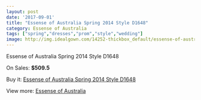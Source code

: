 ```yaml
---
layout: post
date: '2017-09-01'
title: "Essense of Australia Spring 2014 Style D1648"
category: Essense of Australia
tags: ["spring","dresses","prom","style","wedding"]
image: http://img.idealgown.com/14252-thickbox_default/essense-of-australia-spring-2014-style-d1648.jpg
---
```

Essense of Australia Spring 2014 Style D1648

On Sales: **$509.5**
<a href="https://www.idealgown.com/en/essense-of-australia/5732-essense-of-australia-spring-2014-style-d1648.html"><amp-img layout="responsive" width="600" height="600" src="//img.idealgown.com/14252-thickbox_default/essense-of-australia-spring-2014-style-d1648.jpg" alt="Essense of Australia Spring 2014 Style D1648 0" /></a>
<a href="https://www.idealgown.com/en/essense-of-australia/5732-essense-of-australia-spring-2014-style-d1648.html"><amp-img layout="responsive" width="600" height="600" src="//img.idealgown.com/14253-thickbox_default/essense-of-australia-spring-2014-style-d1648.jpg" alt="Essense of Australia Spring 2014 Style D1648 1" /></a>

Buy it: [Essense of Australia Spring 2014 Style D1648](https://www.idealgown.com/en/essense-of-australia/5732-essense-of-australia-spring-2014-style-d1648.html "Essense of Australia Spring 2014 Style D1648")

View more: [Essense of Australia](https://www.idealgown.com/en/86-essense-of-australia "Essense of Australia")